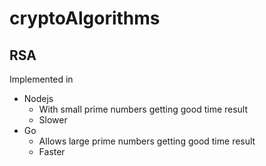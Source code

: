 # cryptoAlgorithms

## RSA
Implemented in
- Nodejs
    - With small prime numbers getting good time result
    - Slower
- Go
    - Allows large prime numbers getting good time result
    - Faster
